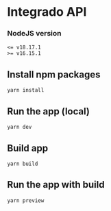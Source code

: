 # Integrado API

### NodeJS version 
    <= v18.17.1
    >= v16.15.1

## Install npm packages

    yarn install

## Run the app (local)

    yarn dev

## Build app

    yarn build

## Run the app with build

    yarn preview
